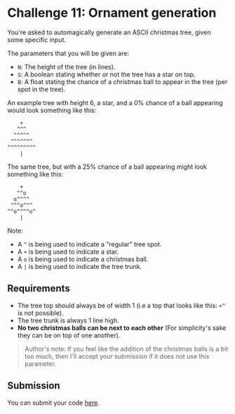 # Challenge 11: Ornament generation

You're asked to automagically generate an ASCII christmas tree, given some specific input.

The parameters that you will be given are: 

- `N`: The height of the tree (in lines).
- `S`: A boolean stating whether or not the tree has a star on top.
- `B`: A float stating the chance of a christmas ball to appear in the tree (per spot in the tree).


An example tree with height 6, a star, and a 0% chance of a ball appearing would look something like this:

```
    +
   ^^^
  ^^^^^
 ^^^^^^^
^^^^^^^^^
    |

```

The same tree, but with a 25% chance of a ball appearing might look something like this:

```
    +
   ^^o
  o^^^^
 ^^^o^^^
^^o^^^^o^
    |

```

Note:
- A `^` is being used to indicate a "regular" tree spot.
- A `+` is being used to indicate a star.
- A `o` is being used to indicate a christmas ball.
- A `|` is being used to indicate the tree trunk.


## Requirements

- The tree top should always be of width 1 (i.e a top that looks like this: `+^` is not possible).
- The tree trunk is always 1 line high.
- **No two christmas balls can be next to each other** (For simplicity's sake they can be on top of one another).


> Author's note: If you feel like the addition of the christmas balls is a bit too much, then I'll accept your submission if it does not use this parameter.


## Submission

You can submit your code [here](https://docs.google.com/forms/d/1SsjQ2lDbAs_g1H49ZS44y6Tw1KuX3sM9f6GKW_YaNaI).